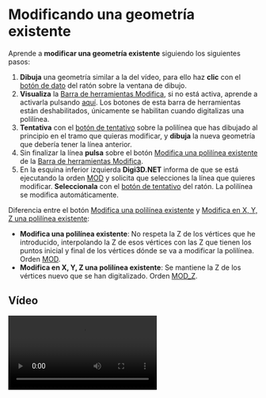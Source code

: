 # Modificando una geometría existente

Aprende a **modificar una geometría existente** siguiendo los siguientes pasos:

1. **Dibuja** una geometría similar a la del vídeo, para ello haz **clic** con el [botón de dato](modificando-geometria-existente.md) del ratón sobre la ventana de dibujo.
2. **Visualiza** la [Barra de herramientas Modifica](/digi3d-net/primeros-pasos/comenzando-a-utilizar-digi3d.net/comenzando-con-la-ventana-de-dibujo/BarraDeHerramientasModifica.html), si no está activa, aprende a activarla pulsando [aquí](/digi3d-net/primeros-pasos/comenzando-a-utilizar-digi3d.net/comenzando-con-la-ventana-de-dibujo/PresentacionDeBarrasHerramientasBasicas.html). Los botones de esta barra de herramientas están deshabilitados, únicamente se habilitan cuando digitalizas una polilínea.
3. **Tentativa** con el [botón de tentativo](modificando-geometria-existente.md) sobre la polilínea que has dibujado al principio en el tramo que quieras modificar, y **dibuja** la nueva geometría que debería tener la línea anterior.
4. Sin finalizar la línea **pulsa** sobre el botón [Modifica una polilínea existente](/digi3d-net/primeros-pasos/comenzando-a-utilizar-digi3d.net/comenzando-con-la-ventana-de-dibujo/MOD.html) de la [Barra de herramientas Modifica](/digi3d-net/primeros-pasos/comenzando-a-utilizar-digi3d.net/comenzando-con-la-ventana-de-dibujo/BarraDeHerramientasModifica.html).
5. En la esquina inferior izquierda **Digi3D.NET** informa de que se está ejecutando la orden [MOD](/digi3d-net/primeros-pasos/comenzando-a-utilizar-digi3d.net/comenzando-con-la-ventana-de-dibujo/MOD.html) y solicita que selecciones la línea que quieres modificar. **Seleccionala** con el [botón de tentativo](modificando-geometria-existente.md) del ratón. La polilínea se modifica automáticamente.

Diferencia entre el botón [Modifica una polilínea existente](/digi3d-net/primeros-pasos/comenzando-a-utilizar-digi3d.net/comenzando-con-la-ventana-de-dibujo/MOD.html) y [Modifica en X, Y, Z una polilínea existente](/digi3d-net/primeros-pasos/comenzando-a-utilizar-digi3d.net/comenzando-con-la-ventana-de-dibujo/MOD_Z.html):

* **Modifica una polilínea existente**: No respeta la Z de los vértices que he introducido, interpolando la Z de esos vértices con las Z que tienen los puntos inicial y final de los vértices dónde se va a modificar la polilínea. Orden [MOD](/digi3d-net/primeros-pasos/comenzando-a-utilizar-digi3d.net/comenzando-con-la-ventana-de-dibujo/MOD.html).
* **Modifica en X, Y, Z una polilínea existente**: Se mantiene la Z de los vértices nuevo que se han digitalizado. Orden [MOD\_Z](/digi3d-net/primeros-pasos/comenzando-a-utilizar-digi3d.net/comenzando-con-la-ventana-de-dibujo/MOD_Z.html).

## Vídeo

<video controls>
    <source src="https://digi21.blob.core.windows.net/videos-ayuda/Modificando%20una%20polilinea%20existente.mp4" type="video/mp4">
</video>

